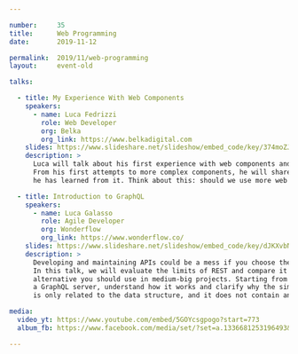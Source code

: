 ```yaml
---

number:     35
title:      Web Programming
date:       2019-11-12

permalink:  2019/11/web-programming
layout:     event-old

talks:

  - title: My Experience With Web Components
    speakers:
      - name: Luca Fedrizzi
        role: Web Developer
        org: Belka
        org_link: https://www.belkadigital.com
    slides: https://www.slideshare.net/slideshow/embed_code/key/374moZJLvqQNXb
    description: >
      Luca will talk about his first experience with web components and the Polymer library.
      From his first attempts to more complex components, he will share his journey and what
      he has learned from it. Think about this: should we use more web standards in real projects?

  - title: Introduction to GraphQL
    speakers:
      - name: Luca Galasso
        role: Agile Developer
        org: Wonderflow
        org_link: https://www.wonderflow.co/
    slides: https://www.slideshare.net/slideshow/embed_code/key/dJKXvbNPG1ffaG
    description: >
      Developing and maintaining APIs could be a mess if you choose the wrong technology.
      In this talk, we will evaluate the limits of REST and compare it to GraphQL, the
      alternative you should use in medium-big projects. Starting from zero, we will create
      a GraphQL server, understand how it works and clarify why the simplicity of GraphQL
      is only related to the data structure, and it does not contain any security logic.

media:
  video_yt: https://www.youtube.com/embed/5GOYcsgpogo?start=773
  album_fb: https://www.facebook.com/media/set/?set=a.1336681253196493&type=3

---
```

